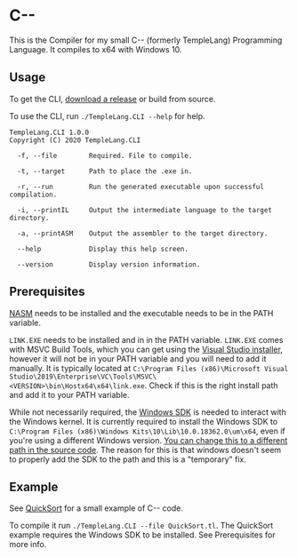 # C--

This is the Compiler for my small C-- (formerly TempleLang) Programming Language.
It compiles to x64 with Windows 10.

## Usage

To get the CLI, [download a release](https://github.com/blenderfreaky/TempleLang/releases) or build from source.  

To use the CLI, run `./TempleLang.CLI --help` for help.

```
TempleLang.CLI 1.0.0
Copyright (C) 2020 TempleLang.CLI

  -f, --file        Required. File to compile.

  -t, --target      Path to place the .exe in.

  -r, --run         Run the generated executable upon successful compilation.

  -i, --printIL     Output the intermediate language to the target directory.

  -a, --printASM    Output the assembler to the target directory.

  --help            Display this help screen.

  --version         Display version information.
```

## Prerequisites

[NASM](https://www.nasm.us/) needs to be installed and the executable needs to be in the PATH variable.

`LINK.EXE` needs to be installed and in in the PATH variable.
`LINK.EXE` comes with MSVC Build Tools, which you can get using the [Visual Studio installer](https://visualstudio.microsoft.com/downloads/), however it will not be in your PATH variable and you will need to add it manually.
It is typically located at `C:\Program Files (x86)\Microsoft Visual Studio\2019\Enterprise\VC\Tools\MSVC\<VERSION>\bin\Hostx64\x64\link.exe`. Check if this is the right install path and add it to your PATH variable.

While not necessarily required, the [Windows SDK](https://developer.microsoft.com/en-us/windows/downloads/windows-10-sdk) is needed to interact with the Windows kernel.
It is currently required to install the Windows SDK to `C:\Program Files (x86)\Windows Kits\10\Lib\10.0.18362.0\um\x64`, even if you're using a different Windows version.
[You can change this to a different path in the source code](https://github.com/blenderfreaky/TempleLang/blob/master/TempleLang.Compiler/TempleLangHelper.cs#L109).
The reason for this is that windows doesn't seem to properly add the SDK to the path and this is a "temporary" fix.

## Example

See [QuickSort](https://github.com/blenderfreaky/TempleLang/tree/master/QuickSort) for a small example of C-- code.

To compile it run `./TempleLang.CLI --file QuickSort.tl`.
The QuickSort example requires the Windows SDK to be installed.
See Prerequisites for more info.
